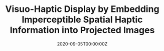 ---
title: "Visuo-Haptic Display by Embedding Imperceptible Spatial Haptic Information into Projected Images"
authors:
- Yamato Miyatake
- Takefumi Hiraki
- Tomosuke Maeda
- Daisuke Iwai
- Kosuke Sato

date: "2020-09-05T00:00:00Z"
doi: ""

# Schedule page publish date (NOT publication's date).
publishDate: "2019-09-013T00:00:00Z"

# Publication type.
# Legend: 0 = Uncategorized; 1 = Conference paper; 2 = Journal article;
# 3 = Preprint / Working Paper; 4 = Report; 5 = Book; 6 = Book section;
# 7 = Thesis; 8 = Patent
publication_types: ["9"]

# Publication name and optional abbreviated publication name.
publication: "Haptics: Science, Technology, Applications (Proceedings of the 12th International Conference on Human Haptic Sensing and Touch Enabled Computer Applications – EuroHaptics 2020)"
# publication_short: EuroHaptics 2020

# abstract: We propose a novel projection-based AR system that can present consistent visuo-haptic sensations on a non-planar physical surface without inserting any visual display devices between a user and the surface. The core technical contribution is controlling wearable haptic displays using a pixel-level visible light communication projector. The projection system can embed spatial haptic information into each pixel, and the haptic displays vibrate according to the detected pixel information. We confirm that the proposed system can display visuo-haptic information with pixel-precise alignment with a delay of 85 ms. We can also employ the proposed system as a novel experimental platform to clarify the spatio-temporal perceptual characteristics of visual and haptic sensations. As a result of the conducted user studies, we revealed that the noticeable thresholds of visual-haptic asynchrony were about 100 ms (temporal) and 10 mm (spatial), respectively.

# Summary. An optional shortened abstract.
summary: 
tags:
- "Conference paper - Oral"
featured: true

links:
url_pdf: https://link.springer.com/content/pdf/10.1007/978-3-030-58147-3_25.pdf
url_cite: /citations/eurohaptics2020_miyatake.bib

# Featured image
# To use, add an image named `featured.jpg/png` to your page's folder. 


# Associated Projects (optional).
#   Associate this publication with one or more of your projects.
#   Simply enter your project's folder or file name without extension.
#   E.g. `internal-project` references `content/project/internal-project/index.md`.
#   Otherwise, set `projects: []`.
projects:
- HaptoMapping

# Slides (optional).
#   Associate this publication with Markdown slides.
#   Simply enter your slide deck's filename without extension.
#   E.g. `slides: "example"` references `content/slides/example/index.md`.
#   Otherwise, set `slides: ""`.
# slides: example
---
